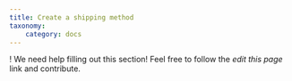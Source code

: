 ```yaml
---
title: Create a shipping method
taxonomy:
    category: docs
---
```


! We need help filling out this section! Feel free to follow the *edit this page* link and contribute.

